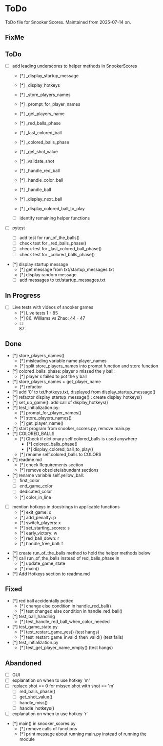 # ToDo
ToDo file for Snooker Scores. Maintained from 2025-07-14 on.

## FixMe

## ToDo
- [ ] add leading underscores to helper methods in SnookerScores
    - [*] _display_startup_message
    - [*] _display_hotkeys
    - [*] _store_players_names
    - [*] _prompt_for_player_names
    - [*] _get_players_name

    - [*] _red_balls_phase
    - [*] _last_colored_ball
    - [*] _colored_balls_phase

    - [*] _get_shot_value
    - [*] _validate_shot

    - [*] _handle_red_ball
    - [*] _handle_color_ball
    - [*] _handle_ball
    - [*] _display_next_ball
    - [*] _display_colored_ball_to_play


    - [ ] identify remaining helper functions

- [ ] pytest
    - [ ] add test for run_of_the_balls()
    - [ ] check test for _red_balls_phase()
    - [ ] check test for _last_colored_ball_phase()
    - [ ] check test for _colored_balls_phase()
- [*] display startup message
    - [*] get message from txt/startup_messages.txt
    - [*] display random message
    - [ ] add messages to txt/startup_messages.txt

## In Progress
- [ ] Live tests with videos of snooker games
    - [*] Live tests 1 - 85
    - [*] 86. Williams vs Zhao: 44 - 47
    - [ ] 87. 

## Done
- [*] store_players_names()
    - [*] misleading variable name player_names
    - [*] split store_players_names into prompt function and store function
- [*] colored_balls_phase: player x missed the y ball:
    - [*] player x failed to pot the y ball
- [*] store_players_names + get_player_name
    - [*] refactor
- [*] add '0' to txt/hotkeys.txt, displayed from display_startup_message()
- [*] refactor display_startup_message() : create display_hotkeys()
- [*] set_up_game(): add call of display_hotkeys()
- [*] test_initialization.py:
    - [*] prompt_for_player_names()
    - [*] store_players_names()
    - [*] get_player_name()
- [*] start program from snooker_scores.py, remove main.py
- [*] COLORED_BALLS
    - [*] Check if dictionary self.colored_balls is used anywhere
        - [*] colored_balls_phase()
        - [*] display_colored_ball_to_play()
    - [*] rename self.colored_balls to COLORS
- [*] readme.md
    - [*] check Requirements section
    - [*] remove obsolete/abundant sections
- [*] rename variable self.yellow_ball:
    - [ ] first_color
    - [ ] end_game_color
    - [ ] dedicated_color
    - [*] color_in_line
- [ ] mention hotkeys in docstrings in applicable functions
    - [*] exit_game: q
    - [*] add_penalty: p
    - [*] switch_players: x
    - [*] set_starting_scores: s
    - [*] early_victory: w
    - [*] red_ball_down: r
    - [*] handle_free_ball: f
- [*] create run_of_the_balls method to hold the helper methods below
- [*] call run_of_the_balls instead of red_balls_phase in
    - [*] update_game_state
    - [*] main()
- [*] Add Hotkeys section to readme.md

## Fixed
- [*] red ball accidentally potted
    - [*] change else condition in handle_red_ball()
    - [*] test changed else condition in handle_red_ball()
- [*] test_ball_handling
    - [*] test_handle_red_ball_when_color_needed
- [*] test_game_state.py
    - [*] test_restart_game_yes() (test hangs)
    - [*] test_restart_game_invalid_then_valid() (test fails)
- [*] test_initialization.py
    - [*] test_get_player_name_empty() (test hangs)

## Abandoned
- [ ] GUI
- [ ] explanation on when to use hotkey 'm'
- [ ] replace shot == 0 for missed shot with shot == 'm'
    - [ ] red_balls_phase()
    - [ ] get_shot_value()
    - [ ] handle_miss()
    - [ ] handle_hotkeys()
- [ ] explanation on when to use hotkey 'r'
- [*] main() in snooker_scores.py
    - [*] remove calls of functions
    - [*] print message about running main.py instead of running the module

